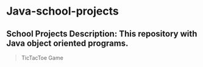 # Java-school-projects
## **School Projects Description:** This repository with Java object oriented programs.

> TicTacToe Game


